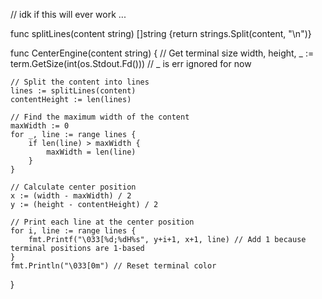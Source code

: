 
// idk if this will ever work ...

func splitLines(content string) []string {return strings.Split(content, "\n")}


func CenterEngine(content string) {
	// Get terminal size
	width, height, _ := term.GetSize(int(os.Stdout.Fd())) // _ is err ignored for now 

	// Split the content into lines
	lines := splitLines(content)
	contentHeight := len(lines)

	// Find the maximum width of the content
	maxWidth := 0
	for _, line := range lines {
		if len(line) > maxWidth {
			maxWidth = len(line)
		}
	}

	// Calculate center position
	x := (width - maxWidth) / 2
	y := (height - contentHeight) / 2

	// Print each line at the center position
	for i, line := range lines {
		fmt.Printf("\033[%d;%dH%s", y+i+1, x+1, line) // Add 1 because terminal positions are 1-based
	}
	fmt.Println("\033[0m") // Reset terminal color
}
